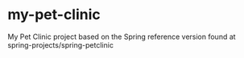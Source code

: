 # my-pet-clinic
My Pet Clinic project based on the Spring reference version found at spring-projects/spring-petclinic
